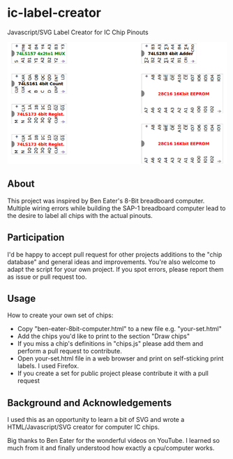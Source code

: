 # ic-label-creator
Javascript/SVG Label Creator for IC Chip Pinouts

<img src="/assets/readme-example-labels.png" />



## About

This project was inspired by Ben Eater's 8-Bit breadboard computer. Multiple wiring errors while building the SAP-1 breadboard computer lead to the desire to label all chips with the actual pinouts.

## Participation

I'd be happy to accept pull request for other projects  additions to the "chip database" and general ideas and improvements.
You're also welcome to adapt the script for your own project. If you spot errors, please report them as issue or pull request too.

## Usage

How to create your own set of chips:

- Copy "ben-eater-8bit-computer.html" to a new file e.g. "your-set.html"
- Add the chips you'd like to print to the section "Draw chips"
- If you miss a chip's definitions in "chips.js" please add them and perform a pull request to contribute.
- Open your-set.html file in a web browser and print on self-sticking print labels. I used Firefox.
- If you create a set for public project please contribute it with a pull request

## Background and Acknowledgements

I used this as an opportunity to learn a bit of SVG and wrote a HTML/Javascript/SVG creator for computer IC chips.

Big thanks to Ben Eater for the wonderful videos on YouTube. I learned so much from it and finally understood how exactly a cpu/computer works.

